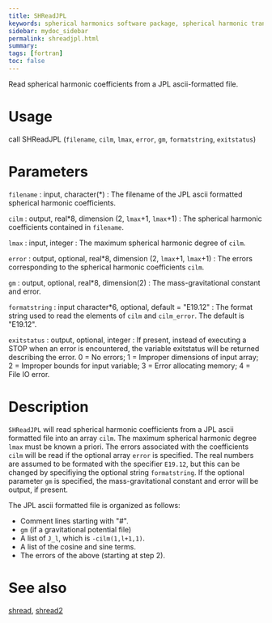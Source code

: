 ```yaml
---
title: SHReadJPL
keywords: spherical harmonics software package, spherical harmonic transform, legendre functions, multitaper spectral analysis, fortran, Python, gravity, magnetic field
sidebar: mydoc_sidebar
permalink: shreadjpl.html
summary:
tags: [fortran]
toc: false
---
```


Read spherical harmonic coefficients from a JPL ascii-formatted file.

# Usage

call SHReadJPL (`filename`, `cilm`, `lmax`, `error`, `gm`, `formatstring`, `exitstatus`)

# Parameters

`filename` : input, character(*)
:   The filename of the JPL ascii formatted spherical harmonic coefficients.

`cilm` : output, real\*8, dimension (2, `lmax`+1, `lmax`+1)
:   The spherical harmonic coefficients contained in `filename`.

`lmax` : input, integer
:   The maximum spherical harmonic degree of `cilm`.

`error` : output, optional, real\*8, dimension (2, `lmax`+1, `lmax`+1)
:   The errors corresponding to the spherical harmonic coefficients `cilm`.

`gm` : output, optional, real\*8, dimension(2)
:   The mass-gravitational constant and error.

`formatstring` : input character*6, optional, default = "E19.12"
:   The format string used to read the elements of `cilm` and `cilm_error`. The default is "E19.12".

`exitstatus` : output, optional, integer
:   If present, instead of executing a STOP when an error is encountered, the variable exitstatus will be returned describing the error. 0 = No errors; 1 = Improper dimensions of input array; 2 = Improper bounds for input variable; 3 = Error allocating memory; 4 = File IO error.

# Description

`SHReadJPL` will read spherical harmonic coefficients from a JPL ascii formatted file into an array `cilm`. The maximum spherical harmonic degree `lmax` must be known a priori. The errors associated with the coefficients `cilm` will be read if the optional array `error` is specified. The real numbers are assumed to be formated with the specifier `E19.12`, but this can be changed by specifiying the optional string `formatstring`. If the optional parameter `gm` is specified, the mass-gravitational constant and error will be output, if present.

The JPL ascii formatted file is organized as follows:

- Comment lines starting with "#".
- `gm` (if a gravitational potential file)
- A list of `J_l`, which is `-cilm(1,l+1,1)`.
- A list of the cosine and sine terms.
- The errors of the above (starting at step 2).

# See also

[shread](shread.html), [shread2](shread2.html)
